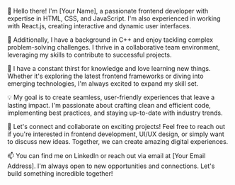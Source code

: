 👋 Hello there! I'm [Your Name], a passionate frontend developer with expertise in HTML, CSS, and JavaScript. I'm also experienced in working with React.js, creating interactive and dynamic user interfaces.

🚀 Additionally, I have a background in C++ and enjoy tackling complex problem-solving challenges. I thrive in a collaborative team environment, leveraging my skills to contribute to successful projects.

🌱 I have a constant thirst for knowledge and love learning new things. Whether it's exploring the latest frontend frameworks or diving into emerging technologies, I'm always excited to expand my skill set.

💡 My goal is to create seamless, user-friendly experiences that leave a lasting impact. I'm passionate about crafting clean and efficient code, implementing best practices, and staying up-to-date with industry trends.

🌟 Let's connect and collaborate on exciting projects! Feel free to reach out if you're interested in frontend development, UI/UX design, or simply want to discuss new ideas. Together, we can create amazing digital experiences.

📫 You can find me on LinkedIn or reach out via email at [Your Email Address]. I'm always open to new opportunities and connections. Let's build something incredible together!
